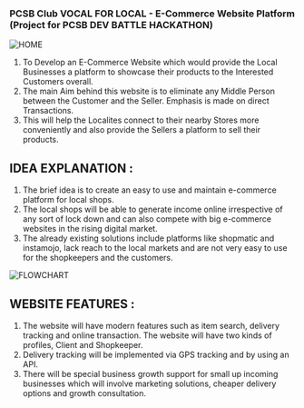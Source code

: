 ### PCSB Club VOCAL FOR LOCAL - E-Commerce Website Platform (Project for PCSB DEV BATTLE HACKATHON)
![HOME](https://github.com/svvetal/Vocal_For_Local-ECommerce_Website/assets/81020379/1440e99f-4979-4bd2-971a-47654c92281b)

1. To Develop an E-Commerce Website which would provide the Local Businesses a platform to showcase their products to the Interested Customers overall.
2. The main Aim behind this website is to eliminate any Middle Person between the Customer and the Seller. Emphasis is made on direct Transactions.
3. This will help the Localites connect to their nearby Stores more conveniently and also provide the Sellers a platform to sell their products.

## IDEA EXPLANATION :
1. The brief idea is to create an easy to use and maintain e-commerce platform for local shops.
2. The local shops will be able to generate income online irrespective of any sort of lock down and can also compete with big e-commerce websites in the rising digital market.
3. The already existing solutions include platforms like shopmatic and instamojo, lack reach to the local markets and are not very easy to use for the shopkeepers and the customers.

![FLOWCHART](https://github.com/svvetal/Vocal_For_Local-ECommerce_Website/assets/81020379/2ee9e919-83e7-4702-a9eb-625627f10164)

## WEBSITE FEATURES :
1. The website will have modern features such as item search, delivery tracking and online transaction. The website will have two kinds of profiles, Client and Shopkeeper.
2. Delivery tracking will be implemented via GPS tracking and by using an API.
3. There will be special business growth support for small up incoming businesses which will involve marketing solutions, cheaper delivery options and growth consultation.
